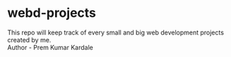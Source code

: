 # webd-projects
This repo will keep track of every small and big web development projects created by me.
<br>
Author - Prem Kumar Kardale
